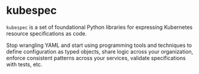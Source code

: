 # kubespec

`kubespec` is a set of foundational Python libraries for expressing Kubernetes resource specifications as code.

Stop wrangling YAML and start using programming tools and techniques to define configuration as typed objects, share logic across your organization, enforce consistent patterns across your services, validate specifications with tests, etc.
